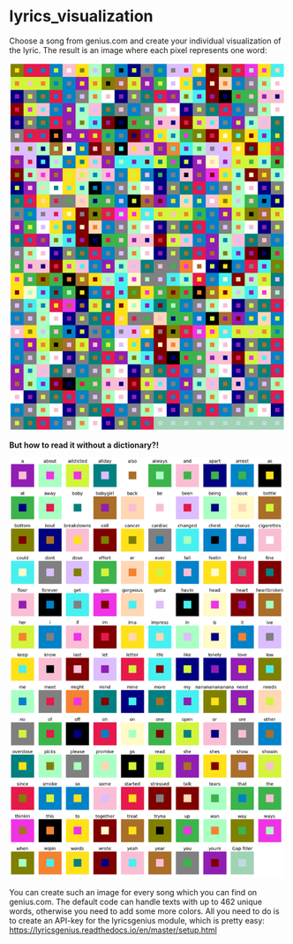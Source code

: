 # lyrics_visualization
Choose a song from genius.com and create your individual visualization of the lyric. The result is an image where each pixel represents one word:

<td><img width="500px" src="https://github.com/rorinr/lyrics_visualization/blob/main/Already%20Dead.png"></td>

__But how to read it without a dictionary?!__

<td><img width="500px" src="https://github.com/rorinr/lyrics_visualization/blob/main/Already%20Dead%20Dictionary.png"></td>

You can create such an image for every song which you can find on genius.com. The default code can handle texts with up to 462 unique words, otherwise you need to add some more colors. All you need to do is to create an API-key for the lyricsgenius module, which is pretty easy: https://lyricsgenius.readthedocs.io/en/master/setup.html
